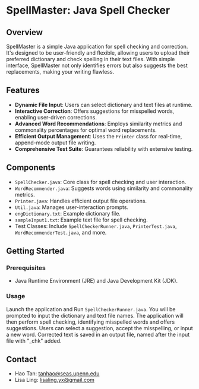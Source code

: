# SpellMaster: Java Spell Checker

## Overview
SpellMaster is a simple Java application for spell checking and correction. It's designed to be user-friendly and flexible, allowing users to upload their preferred dictionary and check spelling in their text files. With simple interface, SpellMaster not only identifies errors but also suggests the best replacements, making your writing flawless.

## Features
- **Dynamic File Input**: Users can select dictionary and text files at runtime.
- **Interactive Correction**: Offers suggestions for misspelled words, enabling user-driven corrections.
- **Advanced Word Recommendations**: Employs similarity metrics and commonality percentages for optimal word replacements.
- **Efficient Output Management**: Uses the `Printer` class for real-time, append-mode output file writing.
- **Comprehensive Test Suite**: Guarantees reliability with extensive testing.

## Components
- `SpellChecker.java`: Core class for spell checking and user interaction.
- `WordRecommender.java`: Suggests words using similarity and commonality metrics.
- `Printer.java`: Handles efficient output file operations.
- `Util.java`: Manages user-interaction prompts.
- `engDictionary.txt`: Example dictionary file.
- `sampleInput1.txt`: Example text file for spell checking.
- Test Classes: Include `SpellCheckerRunner.java`, `PrinterTest.java`, `WordRecommenderTest.java`, and more.

## Getting Started
### Prerequisites
- Java Runtime Environment (JRE) and Java Development Kit (JDK).

### Usage
Launch the application and Run `SpellCheckerRunner.java`. You will be prompted to input the dictionary and text file names. The application will then perform spell checking, identifying misspelled words and offers suggestions. Users can select a suggestion, accept the misspelling, or input a new word. Corrected text is saved in an output file, named after the input file with "_chk" added.

## Contact
- Hao Tan: [tanhao@seas.upenn.edu](mailto:tanhao@seas.upenn.edu)
- Lisa Ling: [lisaling.yx@gmail.com](mailto:lisaling.yx@gmail.com)
